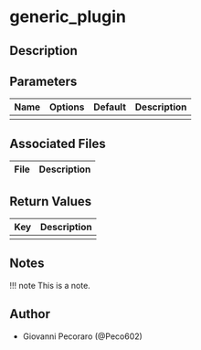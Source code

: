 # generic_plugin

## Description

## Parameters

| Name | Options | Default | Description |
| --- | --- | --- | --- |
|     |     |     |     |

## Associated Files
| File | Description |
| ---- | ----------- |

## Return Values
| Key | Description |
| --- | --- |
|     |     |

## Notes
!!! note
    This is a note.

## Author
- Giovanni Pecoraro (@Peco602)